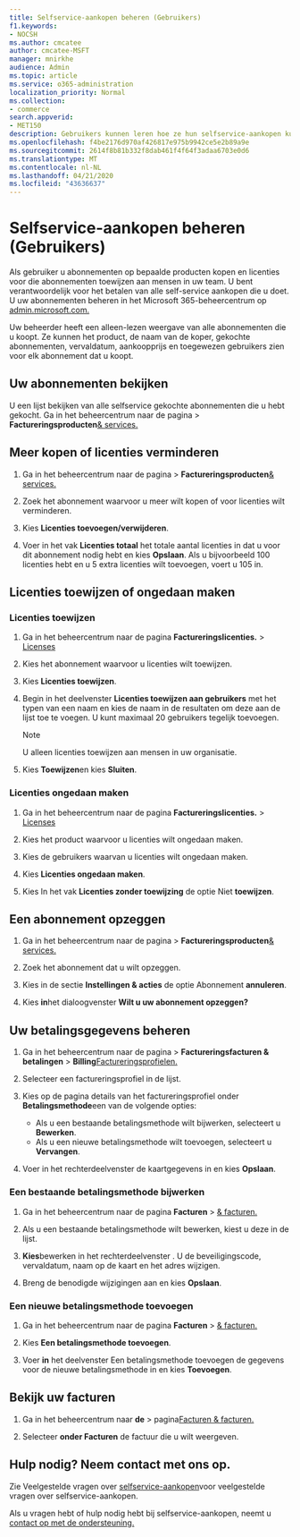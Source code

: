 ```yaml
---
title: Selfservice-aankopen beheren (Gebruikers)
f1.keywords:
- NOCSH
ms.author: cmcatee
author: cmcatee-MSFT
manager: mnirkhe
audience: Admin
ms.topic: article
ms.service: o365-administration
localization_priority: Normal
ms.collection:
- commerce
search.appverid:
- MET150
description: Gebruikers kunnen leren hoe ze hun selfservice-aankopen kunnen beheren.
ms.openlocfilehash: f4be2176d970af426817e975b9942ce5e2b89a9e
ms.sourcegitcommit: 2614f8b81b332f8dab461f4f64f3adaa6703e0d6
ms.translationtype: MT
ms.contentlocale: nl-NL
ms.lasthandoff: 04/21/2020
ms.locfileid: "43636637"
---
```

# <a name="manage-self-service-purchases-users"></a>Selfservice-aankopen beheren (Gebruikers)

Als gebruiker u abonnementen op bepaalde producten kopen en licenties voor die abonnementen toewijzen aan mensen in uw team. U bent verantwoordelijk voor het betalen van alle self-service aankopen die u doet. U uw abonnementen beheren in het Microsoft 365-beheercentrum op <a href="https://go.microsoft.com/fwlink/p/?linkid=2024339" target="_blank">admin.microsoft.com.</a>


Uw beheerder heeft een alleen-lezen weergave van alle abonnementen die u koopt. Ze kunnen het product, de naam van de koper, gekochte abonnementen, vervaldatum, aankoopprijs en toegewezen gebruikers zien voor elk abonnement dat u koopt.

## <a name="view-your-subscriptions"></a>Uw abonnementen bekijken

U een lijst bekijken van alle selfservice gekochte abonnementen die u hebt gekocht. Ga in het beheercentrum naar de pagina >  **Factureringsproducten**<a href="https://go.microsoft.com/fwlink/p/?linkid=842054" target="_blank">& services.</a>

## <a name="how-to-buy-more-or-reduce-licenses"></a>Meer kopen of licenties verminderen

1. Ga in het beheercentrum naar de pagina >  **Factureringsproducten**<a href="https://go.microsoft.com/fwlink/p/?linkid=842054" target="_blank">& services.</a>

2. Zoek het abonnement waarvoor u meer wilt kopen of voor licenties wilt verminderen.

3. Kies **Licenties toevoegen/verwijderen**.

4. Voer in het vak **Licenties totaal** het totale aantal licenties in dat u voor dit abonnement nodig hebt en kies **Opslaan**.
Als u bijvoorbeeld 100 licenties hebt en u 5 extra licenties wilt toevoegen, voert u 105 in.

## <a name="assign-or-unassign-licenses"></a>Licenties toewijzen of ongedaan maken

### <a name="to-assign-licenses"></a>Licenties toewijzen

1. Ga in het beheercentrum naar de pagina **Factureringslicenties.** > <a href="https://go.microsoft.com/fwlink/p/?linkid=842264" target="_blank">Licenses</a>

2. Kies het abonnement waarvoor u licenties wilt toewijzen.

3. Kies **Licenties toewijzen**.

4. Begin in het deelvenster **Licenties toewijzen aan gebruikers** met het typen van een naam en kies de naam in de resultaten om deze aan de lijst toe te voegen. U kunt maximaal 20 gebruikers tegelijk toevoegen.

    > [!NOTE]
    > U alleen licenties toewijzen aan mensen in uw organisatie.

5. Kies **Toewijzen**en kies **Sluiten**.

### <a name="to-unassign-licenses"></a>Licenties ongedaan maken

1. Ga in het beheercentrum naar de pagina **Factureringslicenties.** > <a href="https://go.microsoft.com/fwlink/p/?linkid=842264" target="_blank">Licenses</a>

2. Kies het product waarvoor u licenties wilt ongedaan maken.

3. Kies de gebruikers waarvan u licenties wilt ongedaan maken.

4. Kies **Licenties ongedaan maken**.

5. Kies In het vak **Licenties zonder toewijzing** de optie Niet **toewijzen**.

## <a name="cancel-a-subscription"></a>Een abonnement opzeggen

1. Ga in het beheercentrum naar de pagina >  **Factureringsproducten**<a href="https://go.microsoft.com/fwlink/p/?linkid=842054" target="_blank">& services.</a>

2. Zoek het abonnement dat u wilt opzeggen.

3. Kies in de sectie **Instellingen & acties** de optie Abonnement **annuleren**.

4. Kies **in**het dialoogvenster **Wilt u uw abonnement opzeggen?**

## <a name="manage-your-payment-details"></a>Uw betalingsgegevens beheren

1. Ga in het beheercentrum naar de pagina > **Factureringsfacturen & betalingen** >  **Billing**<a href="https://go.microsoft.com/fwlink/p/?linkid=2103629" target="_blank">Factureringsprofielen.</a>

2. Selecteer een factureringsprofiel in de lijst.

3. Kies op de pagina details van het factureringsprofiel onder **Betalingsmethode**een van de volgende opties:

    - Als u een bestaande betalingsmethode wilt bijwerken, selecteert u **Bewerken**.
    - Als u een nieuwe betalingsmethode wilt toevoegen, selecteert u **Vervangen**.

4. Voer in het rechterdeelvenster de kaartgegevens in en kies **Opslaan**.

### <a name="update-an-existing-payment-method"></a>Een bestaande betalingsmethode bijwerken

1. Ga in het beheercentrum naar de pagina **Facturen** > <a href="https://go.microsoft.com/fwlink/p/?linkid=848039" target="_blank">& facturen.</a>

2. Als u een bestaande betalingsmethode wilt bewerken, kiest u deze in de lijst.

3. **Kies**bewerken in het rechterdeelvenster . U de beveiligingscode, vervaldatum, naam op de kaart en het adres wijzigen.

4. Breng de benodigde wijzigingen aan en kies **Opslaan**.

### <a name="add-a-new-payment-method"></a>Een nieuwe betalingsmethode toevoegen

1. Ga in het beheercentrum naar de pagina **Facturen** > <a href="https://go.microsoft.com/fwlink/p/?linkid=848039" target="_blank">& facturen.</a>

2. Kies **Een betalingsmethode toevoegen**.

3. Voer **in** het deelvenster Een betalingsmethode toevoegen de gegevens voor de nieuwe betalingsmethode in en kies **Toevoegen**.

## <a name="view-your-invoices"></a>Bekijk uw facturen

1. Ga in het beheercentrum naar **de** > pagina<a href="https://go.microsoft.com/fwlink/p/?linkid=848039" target="_blank">Facturen & facturen.</a>

2. Selecteer **onder Facturen** de factuur die u wilt weergeven.

## <a name="need-help-contact-us"></a>Hulp nodig? Neem contact met ons op.

Zie Veelgestelde vragen over [selfservice-aankopen](self-service-purchase-faq.md)voor veelgestelde vragen over selfservice-aankopen.

Als u vragen hebt of hulp nodig hebt bij selfservice-aankopen, neemt u [contact op met de ondersteuning.](https://docs.microsoft.com/office365/admin/contact-support-for-business-products)
